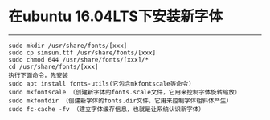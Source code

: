 # 在ubuntu 16.04LTS下安装新字体
---
    sudo mkdir /usr/share/fonts/[xxx]
    sudo cp simsun.ttf /usr/share/fonts/[xxx]
    sudo chmod 644 /usr/share/fonts/[xxx]/*
    cd /usr/share/fonts/[xxx]
    执行下面命令，先安装
    sudo apt install fonts-utils(它包含mkfontscale等命令)
    sudo mkfontscale （创建新字体的fonts.scale文件，它用来控制字体旋转缩放） 
    sudo mkfontdir （创建新字体的fonts.dir文件，它用来控制字体粗斜体产生） 
    sudo fc-cache -fv （建立字体缓存信息，也就是让系统认识新字体）

